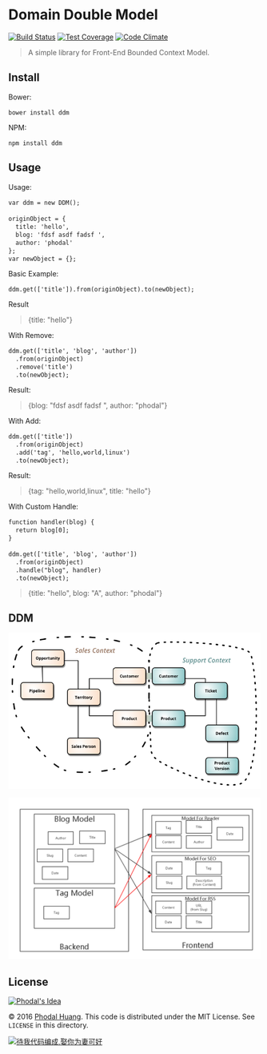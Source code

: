 Domain Double Model
===

[![Build Status](https://travis-ci.org/phodal/ddm.svg?branch=master)](https://travis-ci.org/phodal/ddm)
[![Test Coverage](https://codeclimate.com/github/phodal/ddm/badges/coverage.svg)](https://codeclimate.com/github/phodal/ddm/coverage)
[![Code Climate](https://codeclimate.com/github/phodal/ddm/badges/gpa.svg)](https://codeclimate.com/github/phodal/ddm)

> A simple library for Front-End Bounded Context Model.

Install
---

Bower:

    bower install ddm
    
NPM:
    
    npm install ddm
    
Usage
---

Usage:

    var ddm = new DDM();

    originObject = {
      title: 'hello',
      blog: 'fdsf asdf fadsf ',
      author: 'phodal'
    };
    var newObject = {};

Basic Example:
    
   
    ddm.get(['title']).from(originObject).to(newObject);

Result
    
> {title: "hello"}

With Remove:


    ddm.get(['title', 'blog', 'author'])
      .from(originObject)
      .remove('title')
      .to(newObject);


Result: 

>  {blog: "fdsf asdf fadsf ", author: "phodal"}

With Add:

    ddm.get(['title'])
      .from(originObject)
      .add('tag', 'hello,world,linux')
      .to(newObject);

Result:

> {tag: "hello,world,linux", title: "hello"}

With Custom Handle:

    function handler(blog) {
      return blog[0];
    }

    ddm.get(['title', 'blog', 'author'])
      .from(originObject)
      .handle("blog", handler)
      .to(newObject);

> {title: "hello", blog: "A", author: "phodal"}

DDM
---

![Sketch](./imgs/sketch.png)
 
![DDM](./imgs/ddm.png) 

License
---

[![Phodal's Idea](http://brand.phodal.com/shields/idea-small.svg)](http://ideas.phodal.com/)

© 2016 [Phodal Huang](https://www.phodal.com). This code is distributed under the MIT License. See `LICENSE` in this directory.

[![待我代码编成,娶你为妻可好](http://brand.phodal.com/slogan/slogan.svg)](http://www.xuntayizhan.com/person/ji-ke-ai-qing-zhi-er-shi-dai-wo-dai-ma-bian-cheng-qu-ni-wei-qi-ke-hao-wan/)


